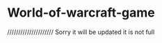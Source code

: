 # World-of-warcraft-game
/\/\/\/\/\/\/\/\/\/\/\/\/\/\/\/\/\/\/\/\/
Sorry it will be updated it is not full
